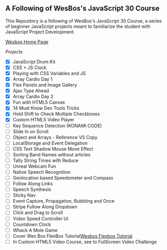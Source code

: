 ## A Following of WesBos's JavaScript 30 Course

This Repository is a following of WesBos's JavaScript 30 Course, a series of beginner JavaScript projects meant to familiarize the student with JavaScript Project Development.

[Wesbos Home Page](https://courses.wesbos.com)

_Projects_

- [x] JavaScript Drum Kit
- [x] CSS + JS Clock
- [x] Playing with CSS Variables and JS
- [x] Array Cardio Day 1
- [x] Flex Panels and Image Gallery
- [x] Ajax Type Ahead
- [x] Array Cardio Day 2
- [x] Fun with HTML5 Canvas
- [x] 14 Must Know Dev Tools Tricks
- [x] Hold Shift to Check Multiple Checkboxes
- [x] Custom HTML5 Video Player
- [ ] Key Sequence Detection (KONAMI CODE)
- [ ] Slide In on Scroll
- [ ] Object and Arrays - Reference VS Copy
- [ ] LocalStorage and Event Delegation
- [ ] CSS Text Shadow Mouse Move Effect
- [ ] Sorting Band Names without articles
- [ ] Tally String Times with Reduce
- [ ] Unreal Webcam Fun
- [ ] Native Speech Recognition
- [ ] Geolocation based Speedometer and Compass
- [ ] Follow Along Links
- [ ] Speech Synthesis
- [ ] Sticky Nav
- [ ] Event Capture, Propagation, Bubbling and Once
- [ ] Stripe Follow Along Dropdown
- [ ] Click and Drag to Scroll
- [ ] Video Speed Controller UI
- [ ] Countdown Clock
- [ ] Whack A Mole Game
- [ ] Cover Wes Bos FlexBox Tutorial[Wesbos Flexbox Tutorial](https://flexbox.io)
- [ ] In Custom HTML5 Video Course, see to FullScreen Video Challenge
